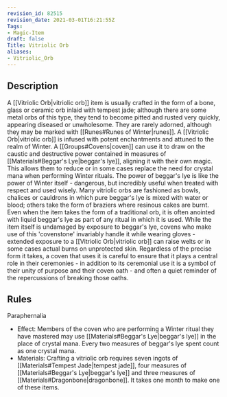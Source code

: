 ```yaml
---
revision_id: 82515
revision_date: 2021-03-01T16:21:55Z
Tags:
- Magic-Item
draft: false
Title: Vitriolic Orb
aliases:
- Vitriolic_Orb
---
```

## Description
A [[Vitriolic Orb|vitriolic orb]] item is usually crafted in the form of a bone, glass or ceramic orb inlaid with tempest jade; although there are some metal orbs of this type, they tend to become pitted and rusted very quickly, appearing diseased or unwholesome. They are rarely adorned, although they may be marked with [[Runes#Runes of Winter|runes]]. A [[Vitriolic Orb|vitriolic orb]] is infused with potent enchantments and attuned to the realm of Winter. A [[Groups#Covens|coven]] can use it to draw on the caustic and destructive power contained in measures of [[Materials#Beggar's Lye|beggar's lye]], aligning it with their own magic. This allows them to reduce or in some cases replace the need for crystal mana when performing Winter rituals.
The power of beggar's lye is like the power of Winter itself - dangerous, but incredibly useful when treated with respect and used wisely. Many vitriolic orbs are fashioned as bowls, chalices or cauldrons in which pure beggar's lye is mixed with water or blood; others take the form of braziers where resinous cakes are burnt. Even when the item takes the form of a traditional orb, it is often anointed with liquid beggar's lye as part of any ritual in which it is used. While the item itself is undamaged by exposure to beggar's lye, covens who make use of this 'covenstone' invariably handle it while wearing gloves - extended exposure to a [[Vitriolic Orb|vitriolic orb]] can raise welts or in some cases actual burns on unprotected skin.  Regardless of the precise form it takes, a coven that uses it is careful to ensure that it plays a central role in their ceremonies - in addition to its ceremonial use it is a symbol of their unity of purpose and their coven oath - and often a quiet reminder of the repercussions of breaking those oaths.
## Rules
Paraphernalia
* Effect: Members of the coven who are performing a Winter ritual they have mastered may use [[Materials#Beggar's Lye|beggar's lye]] in the place of crystal mana. Every two measures of beggar's lye spent count as one crystal mana.
* Materials: Crafting a vitriolic orb requires seven ingots of [[Materials#Tempest Jade|tempest jade]], four measures of [[Materials#Beggar's Lye|beggar's lye]] and three measures of [[Materials#Dragonbone|dragonbone]]. It takes one month to make one of these items.